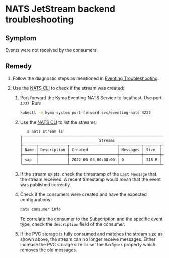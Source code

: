 # NATS JetStream backend troubleshooting


## Symptom

Events were not received by the consumers.

## Remedy

1. Follow the diagnostic steps as mentioned in [Eventing Troubleshooting](evnt-01-eventing-troubleshooting.md).

2. Use the [NATS CLI](https://github.com/nats-io/natscli) to check if the stream was created:

    1. Port forward the Kyma Eventing NATS Service to localhost. Use port `4222`. Run:
        ```bash
        kubectl -n kyma-system port-forward svc/eventing-nats 4222
        ```
    2. Use the [NATS CLI](https://github.com/nats-io/natscli) to list the streams:
        ```bash
           $ nats stream ls
        ╭────────────────────────────────────────────────────────────────────────────╮
        │                                  Streams                                   │
        ├──────┬─────────────┬─────────────────────┬──────────┬───────┬──────────────┤
        │ Name │ Description │ Created             │ Messages │ Size  │ Last Message │
        ├──────┼─────────────┼─────────────────────┼──────────┼───────┼──────────────┤
        │ sap  │             │ 2022-05-03 00:00:00 │ 0        │ 318 B │ 5.80s        │
        ╰──────┴─────────────┴─────────────────────┴──────────┴───────┴──────────────╯
        ```       

    3. If the stream exists, check the timestamp of the `Last Message` that the stream received. A recent timestamp would mean that the event was published correctly.
   
    4. Check if the consumers were created and have the expected configurations.
        ```bash
        nats consumer info
        ```
        To correlate the consumer to the Subscription and the specific event type, check the `description` field of the consumer.

    5. If the PVC storage is fully consumed and matches the stream size as shown above, the stream can no longer receive messages. Either increase the PVC storage size or set the `MaxBytes` property which removes the old messages.
